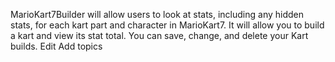 MarioKart7Builder will allow users to look at stats, including any hidden stats, for each kart part and character in MarioKart7. It will allow you to build a kart and view its stat total. You can save, change, and delete your Kart builds. Edit
Add topics
